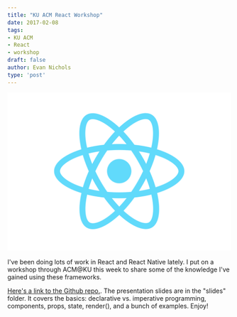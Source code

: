```yaml
---
title: "KU ACM React Workshop"
date: 2017-02-08
tags:
- KU ACM
- React
- workshop
draft: false
author: Evan Nichols
type: 'post'
---
```


![](logo.svg)

I've been doing lots of work in React and React Native lately. I put on a workshop through ACM@KU this week to share some of the knowledge I've gained using these frameworks.

[Here's a link to the Github repo.](https://github.com/e-nichols/KU-ACM-Learning-React). The presentation slides are in the "slides" folder. It covers the basics: declarative vs. imperative programming, components, props, state, render(), and a bunch of examples. Enjoy!
